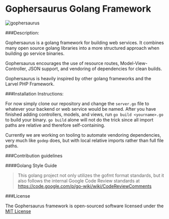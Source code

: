 Gophersaurus Golang Framework
=============================

![gophersaurus](https://git.target.com/gophersaurus/art/blob/master/gophersaurus.png)

###Description:

Gophersaurus is a golang framework for building web services. It combines many open source golang libraries into a more structured approach when building go service binaries.

Gophersaurus encourages the use of resource routes, Model-View-Controller, JSON support, and vendoring of dependencies for clean builds.

Gophersaurus is heavily inspired by other golang frameworks and the Larvel PHP Framework.

###Installation Instructions:

For now simply clone our repository and change the `server.go` file to whatever your backend or web service would be named. After you have finished adding controllers, models, and views, run `go build <yourname>.go` to build your binary. `go build` alone will not do the trick since all import paths are relative and therefore self-containing.

Currently we are working on tooling to automate vendoring dependencies, very much like `godep` does, but with local relative imports rather than full file paths.

###Contribution guidelines

####Golang Style Guide

> This golang project not only utilizes the gofmt format standards, but it also follows the internal Google Code Review standards at https://code.google.com/p/go-wiki/wiki/CodeReviewComments

###License

The Gophersaurus framework is open-sourced software licensed under the [MIT License](http://opensource.org/licenses/MIT)
